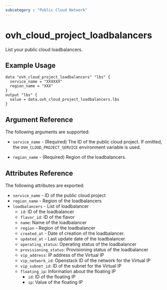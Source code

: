 ```yaml
---
subcategory : "Public Cloud Network"
---
```


# ovh_cloud_project_loadbalancers

List your public cloud loadbalancers.

## Example Usage

```hcl
data "ovh_cloud_project_loadbalancers" "lbs" {
  service_name = "XXXXXX"
  region_name = "XXX"
}
output "lbs" {
  value = data.ovh_cloud_project_loadbalancers.lbs
}
```

## Argument Reference

The following arguments are supported:

- `service_name` - (Required) The ID of the public cloud project. If omitted,
  the `OVH_CLOUD_PROJECT_SERVICE` environment variable is used.

- `region_name` - (Required) Region of the loadbalancers.

## Attributes Reference

The following attributes are exported:

- `service_name` - ID of the public cloud project
- `region_name` - Region of the loadbalancers
- `loadbalancers` - List of loadbalancer
  - `id`:  ID of the loadbalancer
  - `flavor_id`:  ID of the flavor
  - `name`:  Name of the loadbalancer
  - `region` - Region of the loadbalancer
  - `created_at` - Date of creation of the loadbalancer.
  - `updated_at` - Last update date of the loadbalancer.
  - `operating_status`:  Operating status of the loadbalancer
  - `provisioning_status`:   Provisioning status of the loadbalancer
  - `vip_address`:  IP address of the Virtual IP
  - `vip_network_id`:  Openstack ID of the network for the Virtual IP
  - `vip_subnet_id`:   ID of the subnet for the Virtual IP
  - `floating_ip`: Information about the floating IP
    - `id`: ID of the floating IP
    - `ip`: Value of the floating IP